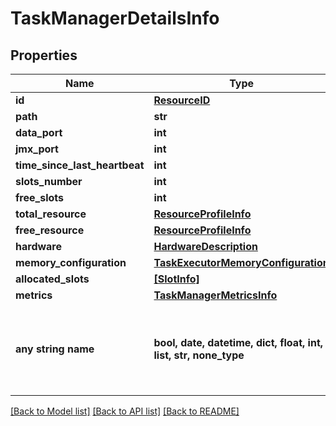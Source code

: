# TaskManagerDetailsInfo


## Properties
Name | Type | Description | Notes
------------ | ------------- | ------------- | -------------
**id** | [**ResourceID**](ResourceID.md) |  | [optional] 
**path** | **str** |  | [optional] 
**data_port** | **int** |  | [optional] 
**jmx_port** | **int** |  | [optional] 
**time_since_last_heartbeat** | **int** |  | [optional] 
**slots_number** | **int** |  | [optional] 
**free_slots** | **int** |  | [optional] 
**total_resource** | [**ResourceProfileInfo**](ResourceProfileInfo.md) |  | [optional] 
**free_resource** | [**ResourceProfileInfo**](ResourceProfileInfo.md) |  | [optional] 
**hardware** | [**HardwareDescription**](HardwareDescription.md) |  | [optional] 
**memory_configuration** | [**TaskExecutorMemoryConfiguration**](TaskExecutorMemoryConfiguration.md) |  | [optional] 
**allocated_slots** | [**[SlotInfo]**](SlotInfo.md) |  | [optional] 
**metrics** | [**TaskManagerMetricsInfo**](TaskManagerMetricsInfo.md) |  | [optional] 
**any string name** | **bool, date, datetime, dict, float, int, list, str, none_type** | any string name can be used but the value must be the correct type | [optional]

[[Back to Model list]](../README.md#documentation-for-models) [[Back to API list]](../README.md#documentation-for-api-endpoints) [[Back to README]](../README.md)


